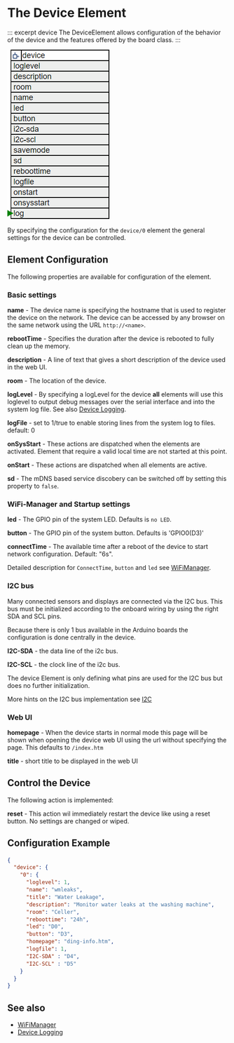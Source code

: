 # The Device Element

::: excerpt device
The DeviceElement allows configuration of the behavior of the device and the features offered by the board class.
:::

![Device Properties and actions](/elements/deviceapi.png)

By specifying the configuration for the `device/0` element the general settings for the device can be controlled.

## Element Configuration

The following properties are available for configuration of the element.

### Basic settings

**name** - The device name is specifying the hostname that is used to register the device on the network.
The device can be accessed by any browser on the same network using the URL `http://<name>`.

**rebootTime** - Specifies the duration after the device is rebooted to fully clean up the memory.

**description** - A line of text that gives a short description of the device used in the web UI.

**room** - The location of the device.

**logLevel** - By specifying a logLevel for the device **all** elements will use this loglevel to output debug messages over the serial interface and into the system log file.
See also [Device Logging](logger.md).

**logFile** - set to 1/true to enable storing lines from the system log to files. default: 0

**onSysStart** - These actions are dispatched when the elements are activated. Element that require a valid local time are not started at this point.  

**onStart** - These actions are dispatched when all elements are active. 

**sd** - The mDNS based service discobery can be switched off by setting this property to `false`.


### WiFi-Manager and Startup settings

**led** - The GPIO pin of the system LED. Defaults is `no LED`.

**button** - The GPIO pin of the system button. Defaults is 'GPIO0(D3)'

**connectTime** - The available time after a reboot of the device to start network configuration. Default: "6s".

Detailed description for `ConnectTime`, `button` and `led` see [WiFiManager](wifimanager).


### I2C bus

Many connected sensors and displays are connected via the I2C bus. This bus must be initialized according to the onboard wiring by using the right SDA and SCL pins.

Because there is only 1 bus available in the Arduino boards the configuration is done centrally in the device.

**I2C-SDA** - the data line of the i2c bus.

**I2C-SCL** - the clock line of the i2c bus.

The device Element is only defining what pins are used for the I2C bus but does no further initialization.

More hints on the I2C bus implementation see [I2C](/i2c.md)


### Web UI

**homepage** - When the device starts in normal mode this page will be shown when opening the device web UI using the url without specifying the page. This defaults to `/index.htm`

**title** - short title to be displayed in the web UI


## Control the Device

The following action is implemented:

**reset** - This action wil immediately restart the device like using a reset button. No settings are changed or wiped. 


## Configuration Example

```JSON
{
  "device": {
    "0": {
      "loglevel": 1,
      "name": "wmleaks",
      "title": "Water Leakage",
      "description": "Monitor water leaks at the washing machine",
      "room": "Celler",
      "reboottime": "24h",
      "led": "D0",
      "button": "D3",
      "homepage": "ding-info.htm",
      "logfile": 1,
      "I2C-SDA" : "D4",
      "I2C-SCL" : "D5"
    }
  }
}
```

## See also

* [WiFiManager](/wifimanager)
* [Device Logging](logger.md)